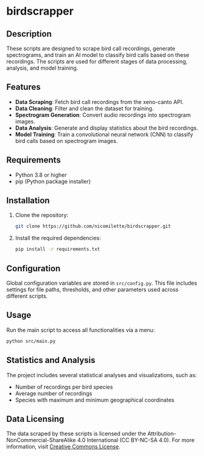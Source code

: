 
# birdscrapper 

## Description

These scripts are designed to scrape bird call recordings, generate spectrograms, and train an AI model to classify bird calls based on these recordings. The scripts are used for different stages of data processing, analysis, and model training.

## Features

- **Data Scraping**: Fetch bird call recordings from the xeno-canto API.
- **Data Cleaning**: Filter and clean the dataset for training.
- **Spectrogram Generation**: Convert audio recordings into spectrogram images.
- **Data Analysis**: Generate and display statistics about the bird recordings.
- **Model Training**: Train a convolutional neural network (CNN) to classify bird calls based on spectrogram images.

## Requirements

- Python 3.8 or higher
- pip (Python package installer)

## Installation

1. Clone the repository:
   ```bash
   git clone https://github.com/nicomilette/birdscrapper.git
   ```

2. Install the required dependencies:
   ```bash
   pip install -r requirements.txt
   ```

## Configuration

Global configuration variables are stored in `src/config.py`. This file includes settings for file paths, thresholds, and other parameters used across different scripts.

## Usage

Run the main script to access all functionalities via a menu:
```bash
python src/main.py
```

## Statistics and Analysis

The project includes several statistical analyses and visualizations, such as:
- Number of recordings per bird species
- Average number of recordings
- Species with maximum and minimum geographical coordinates

## Data Licensing

The data scraped by these scripts is licensed under the Attribution-NonCommercial-ShareAlike 4.0 International (CC BY-NC-SA 4.0). For more information, visit [Creative Commons License](https://creativecommons.org/licenses/by-nc-sa/4.0/).
